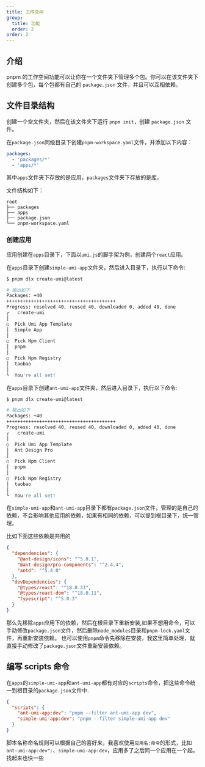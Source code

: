 ```yaml
---
title: 工作空间
group:
  title: 功能
  order: 2
order: 2
---
```


## 介绍

pnpm 的工作空间功能可以让你在一个文件夹下管理多个包。你可以在该文件夹下创建多个包，每个包都有自己的 `package.json` 文件，并且可以互相依赖。

## 文件目录结构

创建一个空文件夹，然后在该文件夹下运行 `pnpm init`，创建 `package.json` 文件。

在`package.json`同级目录下创建`pnpm-workspace.yaml`文件，并添加以下内容：

```yaml
packages:
  - 'packages/*'
  - 'apps/*'
```

其中`apps`文件夹下存放的是应用，`packages`文件夹下存放的是库。

文件结构如下：

```
root
├── packages
├── apps
├── package.json
└── pnpm-workspace.yaml
```

### 创建应用

应用创建在`apps`目录下，下面以`umi.js`的脚手架为例，创建两个`react`应用。

在`apps`目录下创建`simple-umi-app`文件夹，然后进入目录下，执行以下命令:

```bash
$ pnpm dlx create-umi@latest

# 输出如下
Packages: +40
++++++++++++++++++++++++++++++++++++++++
Progress: resolved 40, reused 40, downloaded 0, added 40, done
┌   create-umi
│
○  Pick Umi App Template
│  Simple App
│
○  Pick Npm Client
│  pnpm
│
○  Pick Npm Registry
│  taobao
│
└  You're all set!
```

在`apps`目录下创建`ant-umi-app`文件夹，然后进入目录下，执行以下命令:

```bash
$ pnpm dlx create-umi@latest

# 输出如下
Packages: +40
++++++++++++++++++++++++++++++++++++++++
Progress: resolved 40, reused 40, downloaded 0, added 40, done
┌   create-umi
│
○  Pick Umi App Template
│  Ant Design Pro
│
○  Pick Npm Client
│  pnpm
│
○  Pick Npm Registry
│  taobao
│
└  You're all set!

```

在`simple-umi-app`和`ant-umi-app`目录下都有`package.json`文件，管理的是自己的依赖，不会影响其他应用的依赖，如果有相同的依赖，可以提到根目录下，统一管理。

比如下面这些依赖是共用的

```json
{
  "dependencies": {
    "@ant-design/icons": "^5.0.1",
    "@ant-design/pro-components": "^2.4.4",
    "antd": "^5.4.0"
  },
  "devDependencies": {
    "@types/react": "^18.0.33",
    "@types/react-dom": "^18.0.11",
    "typescript": "^5.0.3"
  }
}
```

那么先移除`apps`应用下的依赖，然后在根目录下重新安装,如果不想用命令，可以手动修改`package.json`文件，然后删除`node_modules`目录和`pnpm-lock.yaml`文件，再重新安装依赖。
也可以使用`pnpm`命令先移除在安装，我这里简单处理，就直接手动修改了`package.json`文件重新安装依赖。

## 编写 scripts 命令

在`apps`的`simple-umi-app`和`ant-umi-app`都有对应的`scripts`命令，把这些命令统一到根目录的`package.json`文件中.

```json
{
  "scripts": {
    "ant-umi-app:dev": "pnpm --filter ant-umi-app dev",
    "simple-umi-app:dev": "pnpm --filter simple-umi-app dev"
  }
}
```

脚本名称命名规则可以根据自己的喜好来，我喜欢使用`应用名:命令`的形式，比如`ant-umi-app:dev":`、`simple-umi-app:dev`，应用多了之后同一个应用在一个起，找起来也快一些
